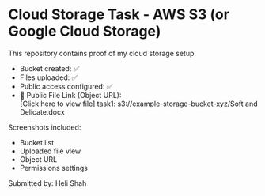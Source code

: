 #  Cloud Storage Task - AWS S3 (or Google Cloud Storage)

This repository contains proof of my cloud storage setup.

- Bucket created: ✅
- Files uploaded: ✅
- Public access configured: ✅
- 📂 Public File Link (Object URL):  
[Click here to view file]
task1: s3://example-storage-bucket-xyz/Soft and Delicate.docx

Screenshots included:
- Bucket list
- Uploaded file view
- Object URL
- Permissions settings

Submitted by: Heli Shah
